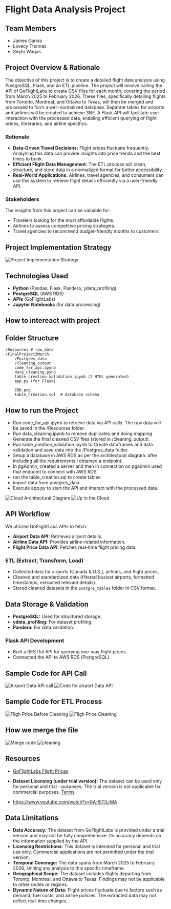 # Flight Data Analysis Project

## Team Members
- James Garcia
- Lovecy Thomas
- Seyhr Waqas

## Project Overview & Rationale
The objective of this project is to create a detailed flight data analysis using PostgreSQL, Flask, and an ETL pipeline. The project will involve calling the API of GoFlightLabs to create CSV files for each month, covering the period from March 2025 to February 2026. These files, specifically detailing flights from Toronto, Montreal, and Ottawa to Texas, will then be merged and processed to form a well-normalized database. Separate tables for airports and airlines will be created to achieve 3NF. A Flask API will facilitate user interaction with the processed data, enabling efficient querying of flight prices, itineraries, and airline specifics.

### Rationale
- **Data-Driven Travel Decisions:** Flight prices fluctuate frequently. Analyzing this data can provide insights into price trends and the best times to book.
- **Efficient Flight Data Management:** The ETL process will clean, structure, and store data in a normalized format for better accessibility.
- **Real-World Applications:** Airlines, travel agencies, and consumers can use this system to retrieve flight details efficiently via a user-friendly API.

### Stakeholders
The insights from this project can be valuable for:
- Travelers looking for the most affordable flights.
- Airlines to assess competitive pricing strategies.
- Travel agencies to recommend budget-friendly months to customers.

## Project Implementation Strategy
![Project Implementation Strategy](images/ImplementationStrategy.png)

## Technologies Used
- **Python** (Pandas, Flask, Pandera, ydata_profiling)
- **PostgreSQL** (AWS RDS)
- **APIs** (GoFlightLabs)
- **Jupyter Notebooks** (for data processing)

## How to intereact with project 

## Folder Structure
    /Resources # raw_data 
    /FinalProject3March 
        /Postgres_data
        /cleaning_output 
        code_for_api.ipynb
        data_cleaning.pynb
        table_creation_validation.ipynb (2 HTML generated)
        app.py (for Flask)
        
        ERD.png
        table_creation.sql  # database schema                                                
                                                                
## How to run the Project
- Run code_for_api.ipynb to retrieve data via API calls.
  The raw data will be saved in the /Resources folder.
- Run data_cleaning.ipynb to remove duplicates and doing mapping
  Generate the final cleaned CSV files (stored in /cleaning_output).
- Run table_creation_validation.ipynb to Create dataframes and data validation
  and save data into the /Postgres_data folder.
- Setup a database in AWS RDS as per the architectural diagram. after including all the requirements
  I obtained a endpoint. 
- In pgAdmin, created a server and then in connection on pgadmin used that endpoint to connect with   AWS RDS
- run the table_creation.sql to create tables
- import data from postgres_data
- Execute app.py to start the API and interact with the processed data.

![Cloud Architectural Diagram](images/clouds1.png)
![Up in the Cloud](images/clouds2.png)


## API Workflow
We utilized GoFlightLabs APIs to fetch:
- **Airport Data API:** Retrieves airport details.
- **Airline Data API:** Provides airline-related information.
- **Flight Price Data API:** Fetches real-time flight pricing data.

### ETL (Extract, Transform, Load)
- Collected data for airports (Canada & U.S.), airlines, and flight prices.
- Cleaned and standardized data (filtered busiest airports, formatted timestamps, extracted relevant details).
- Stored cleaned datasets in the `postgre_tables` folder in CSV format.

## Data Storage & Validation
- **PostgreSQL:** Used for structured storage.
- **ydata_profiling:** For dataset profiling.
- **Pandera:** For data validation.

### Flask API Development
- Built a RESTful API for querying one-way flight prices.
- Connected the API to AWS RDS (PostgreSQL).

## Sample Code for API Call
![Airport Data API call ](images/flightapi1.png)
![Code for airport Data API](images/airportapic.png)

## Sample Code for ETL Process
![Fligh Price Before Cleaning ](images/fp_beforeclean.png)
![Fligh Price Cleaning ](images/fp_afterclean.png)

## How we merge the file
![Merge code](images/merg_code.png)
![cleaning](images/merg_code2.png)

## Resources
- [GoFlightLabs Flight Prices](https://www.goflightlabs.com/flight-prices) 
- **Dataset Licensing (under trial version):** The dataset can be used only for personal and trial   -  purposes. The trial version is not applicable for commercial purposes. 
    [Terms](https://www.goflightlabs.com/terms)

- https://www.youtube.com/watch?v=0A-5ITILrMA


## Data Limitations
- **Data Accuracy:** The dataset from GoFlightLabs is provided under a trial version and may not be fully comprehensive. Its accuracy depends on the information supplied by the API.
- **Licensing Restrictions:** This dataset is intended for personal and trial use only. Commercial applications are not permitted under the trial version.
- **Temporal Coverage:** The data spans from March 2025 to February 2026, limiting any analysis to this specific timeframe.
- **Geographical Scope:** The dataset includes flights departing from Toronto, Montreal, and Ottawa to Texas. Findings may not be applicable to other routes or regions.
- **Dynamic Nature of Data:** Flight prices fluctuate due to factors such as demand, fuel costs, and airline policies. The extracted data may not reflect real-time changes.
